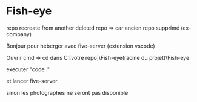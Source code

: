 # Fish-eye
repo recreate from another deleted repo  => car ancien repo supprimé  (ex-company)


Bonjour pour heberger avec five-server (extension vscode)

Ouvrir cmd => cd dans C:\[votre repo]\Fish-eye(racine du projet)\Fish-eye

executer "code ."

et lancer five-server


sinon les photographes ne seront pas disponible

